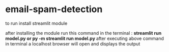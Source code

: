 # email-spam-detection

to run install streamlit module

after installing the module run this command in the terminal : <b>streamlit run model.py or py -m streamlit run model.py </b>
after executing above command in terminal a localhost browser will open and displays the output
